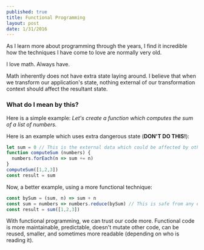 ```yaml
---
published: true
title: Functional Programming
layout: post
date: 1/31/2016
---
```


As I learn more about programming through the years, I find it incredible how the techniques I have come to love are normally very old.

I love math. Always have.

Math inherently does not have extra state laying around. I believe that when we transform our application's state, nothing external of our transformation context should affect the resultant state.

### What do I mean by this?

Here is a simple example: *Let's create a function which computes the sum of a list of numbers.*

Here is an example which uses extra dangerous state (**DON'T DO THIS!**):
```js
let sum = 0 // This is the external data which could be affected by other code in this context
function computeSum (numbers) {
  numbers.forEach(n => sum += n)
}
computeSum([1,2,3])
const result = sum
```

Now, a better example, using a more functional technique:

```js
const bySum = (sum, n) => sum + n
const sum = numbers => numbers.reduce(bySum) // This is safe from any external code
const result = sum([1,2,3])
```

With functional programming, we can trust our code more. Functional code is more maintainable, predictable, doesn't mutate other code, can be reused, smaller, and sometimes more readable (depending on who is reading it).
